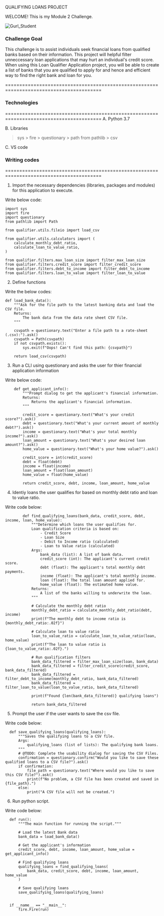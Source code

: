 
QUALIFYING LOANS PROJECT

WELCOME! This is my Module 2 Challenge.

![Gurl_Student](https://user-images.githubusercontent.com/108433370/177679420-8ab94a02-cc51-448c-ba58-174fb922a4ae.png)


### Challenge Goal 
This challenge is to assist individuals seek financial loans from qualified banks based on their information. This project will helpful filter unneccessary loan applications that may hurt an individual's credit score. When using this Loan Qualifier Application project, you will be able to create a list of banks that you are qualified to apply for and hence and efficient way to find the right bank and loan for you.

========================================================================================

### Technologies
========================================================================================
 A. Python 3.7
 
 B. Libraries
   
   > sys
     > fire
     > questionary
     > path from pathlib
     >  csv
  
  C. VS code 
  
  ### Writing codes
========================================================================================

1) Import the necessary dependencies (libraries, packages and modules) for this application to execute.

Write below code:

    import sys
    import fire
    import questionary
    from pathlib import Path

    from qualifier.utils.fileio import load_csv

    from qualifier.utils.calculators import (
        calculate_monthly_debt_ratio,
        calculate_loan_to_value_ratio,
    )

    from qualifier.filters.max_loan_size import filter_max_loan_size
    from qualifier.filters.credit_score import filter_credit_score
    from qualifier.filters.debt_to_income import filter_debt_to_income
    from qualifier.filters.loan_to_value import filter_loan_to_value

2. Define functions

Write the below codes:

    def load_bank_data():
        """Ask for the file path to the latest banking data and load the CSV file.
        Returns:
            The bank data from the data rate sheet CSV file.
        """

        csvpath = questionary.text("Enter a file path to a rate-sheet (.csv):").ask()
        csvpath = Path(csvpath)
        if not csvpath.exists():
            sys.exit(f"Oops! Can't find this path: {csvpath}")

        return load_csv(csvpath)

3. Run a CLI using questionary and asks the user for thier financial application information

Write below code:

        def get_applicant_info():
            """Prompt dialog to get the applicant's financial information.
            Returns:
                Returns the applicant's financial information.
            """

            credit_score = questionary.text("What's your credit score?").ask()
            debt = questionary.text("What's your current amount of monthly debt?").ask()
            income = questionary.text("What's your total monthly income?").ask()
            loan_amount = questionary.text("What's your desired loan amount?").ask()
            home_value = questionary.text("What's your home value?").ask()

            credit_score = int(credit_score)
            debt = float(debt)
            income = float(income)
            loan_amount = float(loan_amount)
            home_value = float(home_value)

            return credit_score, debt, income, loan_amount, home_value


4. Identiy loans the user qualifies for based on monthly debt ratio and loan to value ratio.

Write code below:

            def find_qualifying_loans(bank_data, credit_score, debt, income, loan, home_value):
                """Determine which loans the user qualifies for.
                Loan qualification criteria is based on:
                    - Credit Score
                    - Loan Size
                    - Debit to Income ratio (calculated)
                    - Loan to Value ratio (calculated)
                Args:
                    bank_data (list): A list of bank data.
                    credit_score (int): The applicant's current credit score.
                    debt (float): The applicant's total monthly debt payments.
                    income (float): The applicant's total monthly income.
                    loan (float): The total loan amount applied for.
                    home_value (float): The estimated home value.
                Returns:
                    A list of the banks willing to underwrite the loan.
                """

                # Calculate the monthly debt ratio
                monthly_debt_ratio = calculate_monthly_debt_ratio(debt, income)
                print(f"The monthly debt to income ratio is {monthly_debt_ratio:.02f}")

                # Calculate loan to value ratio
                loan_to_value_ratio = calculate_loan_to_value_ratio(loan, home_value)
                print(f"The loan to value ratio is {loan_to_value_ratio:.02f}.")

                # Run qualification filters
                bank_data_filtered = filter_max_loan_size(loan, bank_data)
                bank_data_filtered = filter_credit_score(credit_score, bank_data_filtered)
                bank_data_filtered = filter_debt_to_income(monthly_debt_ratio, bank_data_filtered)
                bank_data_filtered = filter_loan_to_value(loan_to_value_ratio, bank_data_filtered)

                print(f"Found {len(bank_data_filtered)} qualifying loans")

                return bank_data_filtered

5. Prompt the user if the user wants to save the csv file.

Write code below:

      def save_qualifying_loans(qualifying_loans):
          """Saves the qualifying loans to a CSV file.
          Args:
              qualifying_loans (list of lists): The qualifying bank loans.
          """
          # @TODO: Complete the usability dialog for saving the CSV Files.
          confirmation = questionary.confirm("Would you like to save these qualified loans to a CSV file?").ask()
          if confirmation:
              file_path = questionary.text("Where would you like to save this CSV file?").ask()
              print(f"No problem, a CSV file has been created and saved in {file_path}.")
          else:
              print("A CSV file will not be created.")

6. Run python script.

Write code below: 

      def run():
          """The main function for running the script."""

          # Load the latest Bank data
          bank_data = load_bank_data()

          # Get the applicant's information
          credit_score, debt, income, loan_amount, home_value = get_applicant_info()

          # Find qualifying loans
          qualifying_loans = find_qualifying_loans(
              bank_data, credit_score, debt, income, loan_amount, home_value
          )

          # Save qualifying loans
          save_qualifying_loans(qualifying_loans)


      if __name__ == "__main__":
          fire.Fire(run)
